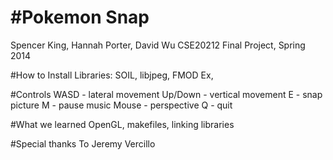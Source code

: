 
#Pokemon Snap
===========================
Spencer King, Hannah Porter, David Wu
CSE20212 Final Project, Spring 2014

#How to Install
Libraries: SOIL, libjpeg, FMOD Ex, 

#Controls
WASD - lateral movement
Up/Down - vertical movement
E - snap picture
M - pause music
Mouse - perspective
Q - quit

#What we learned
OpenGL, makefiles, linking libraries

#Special thanks
To Jeremy Vercillo